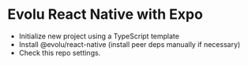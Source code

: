 # Evolu React Native with Expo

- Initialize new project using a TypeScript template
- Install @evolu/react-native (install peer deps manually if necessary)
- Check this repo settings.
